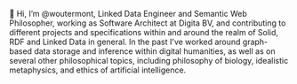 👋 Hi, I’m @woutermont, Linked Data Engineer and Semantic Web Philosopher, working as Software Architect at Digita BV, 
and contributing to different projects and specifications within and around the realm of Solid, RDF and Linked Data in general.
In the past I've worked around graph-based data storage and inference within digital humanities, as well as on several other philosophical topics, including philosophy of biology, idealistic metaphysics, and ethics of artificial intelligence.

<!---
- 👀 I’m interested in ...
- 🌱 I’m currently learning ...
- 💞️ I’m looking to collaborate on ...
- 📫 How to reach me ...
--->

<!---
woutermont/woutermont is a ✨ special ✨ repository because its `README.md` (this file) appears on your GitHub profile.
You can click the Preview link to take a look at your changes.
--->
